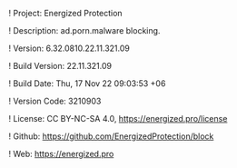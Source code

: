 ! Project: Energized Protection

! Description: ad.porn.malware blocking.

! Version: 6.32.0810.22.11.321.09

! Build Version: 22.11.321.09

! Build Date: Thu, 17 Nov 22 09:03:53 +06

! Version Code: 3210903

! License: CC BY-NC-SA 4.0, https://energized.pro/license

! Github: https://github.com/EnergizedProtection/block

! Web: https://energized.pro
